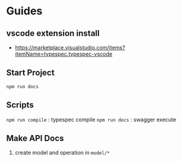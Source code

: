 # Guides

## vscode extension install

- https://marketplace.visualstudio.com/items?itemName=typespec.typespec-vscode

## Start Project

```
npm run docs
```

## Scripts

`npm run compile` : typespec compile
`npm run docs` : swagger execute

## Make API Docs

1. create model and operation in `model/*`
